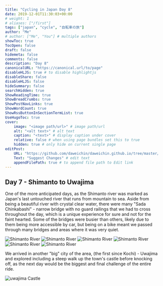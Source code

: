 ```yaml
---
title: "Cycling in Japan Day 8"
date: 2019-12-01T11:30:03+00:00
# weight: 1
# aliases: ["/first"]
tags: ["japan", "cycle", "自転車の旅"]
author: "Me"
# author: ["Me", "You"] # multiple authors
showToc: true
TocOpen: false
draft: false
hidemeta: false
comments: false
description: "Day 8"
canonicalURL: "https://canonical.url/to/page"
disableHLJS: true # to disable highlightjs
disableShare: false
disableHLJS: false
hideSummary: false
searchHidden: true
ShowReadingTime: true
ShowBreadCrumbs: true
ShowPostNavLinks: true
ShowWordCount: true
ShowRssButtonInSectionTermList: true
UseHugoToc: true
cover:
    image: "<image path/url>" # image path/url
    alt: "<alt text>" # alt text
    caption: "<text>" # display caption under cover
    relative: false # when using page bundles set this to true
    hidden: true # only hide on current single page
editPost:
    URL: "https://github.com/daweichin/daweichin.github.io/tree/master/content"
    Text: "Suggest Changes" # edit text
    appendFilePath: true # to append file path to Edit link
---
```


<div class="strava-embed-placeholder" data-embed-type="activity" data-embed-id="2903097905" data-style="standard"></div><script src="https://strava-embeds.com/embed.js"></script>

## Day 7 - Shimanto to Uwajima

One of the more anticipated days, as the Shimanto river was marked as Japan's last untouched river that runs from mountain to sea. Aside from being a beautiful river with crystal clear water, there were many "Sada Chinkabashi" - narrow bridge with no guard railings that we had to cross throughout the day, which is a unique experience for sure and not for the faint hearted. Some of the bridges were busier than others, likely due to them being more accessible by car, but being on a bike meant we passed through many bridges and areas where it was very quiet.

![Shimanto River](/japan-2019-img/day8/1.jpg)
![Shimanto River](/japan-2019-img/day8/2.jpg)
![Shimanto River](/japan-2019-img/day8/3.jpg)
![Shimanto River](/japan-2019-img/day8/4.jpg)
![Shimanto River](/japan-2019-img/day8/5.jpg)
![Shimanto River](/japan-2019-img/day8/6.jpg)

We arrived in another "big" city of the area, (the first since Kochi) - Uwajima and explored including a steep walk up the town's castle before knocking off, as the next day would be the biggest and final challenge of the entire ride.

![uwajima Castle](/japan-2019-img/day8/7.jpg)

